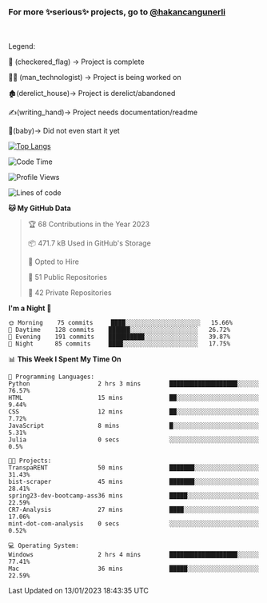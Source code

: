 ### For more ✨serious✨ projects, go to [@hakancangunerli](https://github.com/hakancangunerli)

<br>
<br>
Legend:

🏁 (checkered_flag) -> Project is complete

👨‍💻 (man_technologist)   -> Project is being worked on

🏚️(derelict_house)-> Project is derelict/abandoned

✍️(writing_hand)-> Project needs documentation/readme

👶(baby)-> Did not even start it yet

[![Top Langs](https://github-readme-stats.vercel.app/api/top-langs/?username=johngunerli&layout=compact&hide=tex,html,shell,assembly,C&langs_count=6&exclude_repo=2015-csharp)](https://github.com/anuraghazra/github-readme-stats)


<!--START_SECTION:waka-->
![Code Time](http://img.shields.io/badge/Code%20Time-381%20hrs%2048%20mins-blue)

![Profile Views](http://img.shields.io/badge/Profile%20Views-10-blue)

![Lines of code](https://img.shields.io/badge/From%20Hello%20World%20I%27ve%20Written--10%20Thousand%20lines%20of%20code-blue)

**🐱 My GitHub Data** 

> 🏆 68 Contributions in the Year 2023
 > 
> 📦 471.7 kB Used in GitHub's Storage 
 > 
> 💼 Opted to Hire
 > 
> 📜 51 Public Repositories 
 > 
> 🔑 42 Private Repositories  
 > 
**I'm a Night 🦉** 

```text
🌞 Morning    75 commits     ████░░░░░░░░░░░░░░░░░░░░░   15.66% 
🌆 Daytime    128 commits    ██████░░░░░░░░░░░░░░░░░░░   26.72% 
🌃 Evening    191 commits    ██████████░░░░░░░░░░░░░░░   39.87% 
🌙 Night      85 commits     ████░░░░░░░░░░░░░░░░░░░░░   17.75%

```


📊 **This Week I Spent My Time On** 

```text
💬 Programming Languages: 
Python                   2 hrs 3 mins        ███████████████████░░░░░░   76.57% 
HTML                     15 mins             ██░░░░░░░░░░░░░░░░░░░░░░░   9.44% 
CSS                      12 mins             ██░░░░░░░░░░░░░░░░░░░░░░░   7.72% 
JavaScript               8 mins              █░░░░░░░░░░░░░░░░░░░░░░░░   5.31% 
Julia                    0 secs              ░░░░░░░░░░░░░░░░░░░░░░░░░   0.5%

🐱‍💻 Projects: 
TranspaRENT              50 mins             ███████░░░░░░░░░░░░░░░░░░   31.43% 
bist-scraper             45 mins             ███████░░░░░░░░░░░░░░░░░░   28.41% 
spring23-dev-bootcamp-ass36 mins             █████░░░░░░░░░░░░░░░░░░░░   22.59% 
CR7-Analysis             27 mins             ████░░░░░░░░░░░░░░░░░░░░░   17.06% 
mint-dot-com-analysis    0 secs              ░░░░░░░░░░░░░░░░░░░░░░░░░   0.52%

💻 Operating System: 
Windows                  2 hrs 4 mins        ███████████████████░░░░░░   77.41% 
Mac                      36 mins             █████░░░░░░░░░░░░░░░░░░░░   22.59%

```


 Last Updated on 13/01/2023 18:43:35 UTC
<!--END_SECTION:waka-->


